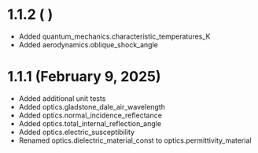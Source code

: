 # 1.1.2 ( )
* Added quantum_mechanics.characteristic_temperatures_K
* Added aerodynamics.oblique_shock_angle

 # 1.1.1 (February 9, 2025)
* Added additional unit tests
* Added optics.gladstone_dale_air_wavelength 
* Added optics.normal_incidence_reflectance
* Added optics.total_internal_reflection_angle
* Added optics.electric_susceptibility
* Renamed optics.dielectric_material_const to optics.permittivity_material
